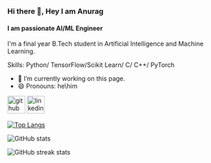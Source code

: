 ### Hi there 👋, Hey I am Anurag
#### I am passionate AI/ML Engineer


I'm a final year B.Tech student in Artificial Intelligence and Machine Learning.

Skills: Python/ TensorFlow/Scikit Learn/ C/ C++/ PyTorch

- 🔭 I’m currently working on this page. 
- 😄 Pronouns: he\him 


[<img src='https://cdn.jsdelivr.net/npm/simple-icons@3.0.1/icons/github.svg' alt='github' height='40'>](https://github.com/anurag943)  [<img src='https://cdn.jsdelivr.net/npm/simple-icons@3.0.1/icons/linkedin.svg' alt='linkedin' height='40'>](https://www.linkedin.com/in/www.linkedin.com/in/anuragai/)  

[![Top Langs](https://github-readme-stats.vercel.app/api/top-langs/?username=anurag943)](https://github.com/anuraghazra/github-readme-stats)

![GitHub stats](https://github-readme-stats.vercel.app/api?username=anurag943&show_icons=true&count_private=true)  

![GitHub streak stats](https://streak-stats.demolab.com/?user=anurag943)  


